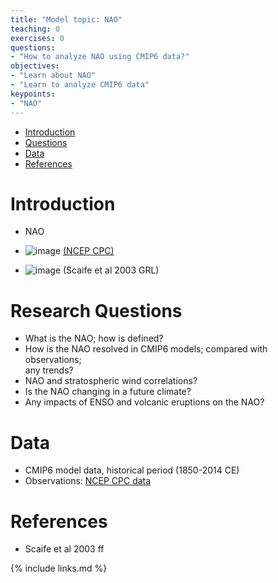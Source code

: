 ```yaml
---
title: "Model topic: NAO"
teaching: 0
exercises: 0
questions:
- "How to analyze NAO using CMIP6 data?"
objectives:
- "Learn about NAO"
- "Learn to analyze CMIP6 data"
keypoints:
- "NAO"
---
```



*   [Introduction](#introduction)
*   [Questions](#research-question-ideas)
*   [Data](#data)
*   [References](#references)


# Introduction
- NAO
- ![image](https://user-images.githubusercontent.com/44640857/111969377-74be0780-8afa-11eb-8ce8-4e0a45d9147f.png) [(NCEP CPC)](https://www.cpc.ncep.noaa.gov/products/precip/CWlink/pna/JFM_season_nao_index.shtml)

- ![image](https://user-images.githubusercontent.com/44640857/111969057-21e45000-8afa-11eb-8dc9-d39f98806c49.png) (Scaife et al 2003 GRL)


# Research Questions
- What is the NAO; how is defined?
- How is the NAO resolved in CMIP6 models; compared with observations;  
   any trends? 
- NAO and stratospheric wind correlations?
- Is the NAO changing in a future climate? 
- Any impacts of ENSO and volcanic eruptions on the NAO? 


# Data
- CMIP6 model data, historical period (1850-2014 CE)
- Observations: [NCEP CPC data](https://www.cpc.ncep.noaa.gov/products/precip/CWlink/pna/nao.shtml)


# References
- Scaife et al 2003 ff


{% include links.md %}
